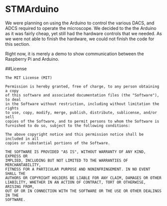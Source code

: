 STMArduino
==========
We were planning on using the Arduino to control the various DACS, and ADCS required to operate the microscope. We decided to the the Arduino as it was fairly cheap, yet still had the hardware controls that we needed. As we were not able to finish the hardware, we could not finish the code for this section.

Right now, it is merely a demo to show communication between the Raspberry Pi and Arduino. 


##License
```
The MIT License (MIT)

Permission is hereby granted, free of charge, to any person obtaining a copy
of this software and associated documentation files (the "Software"), to deal
in the Software without restriction, including without limitation the rights
to use, copy, modify, merge, publish, distribute, sublicense, and/or sell
copies of the Software, and to permit persons to whom the Software is
furnished to do so, subject to the following conditions:

The above copyright notice and this permission notice shall be included in all
copies or substantial portions of the Software.

THE SOFTWARE IS PROVIDED "AS IS", WITHOUT WARRANTY OF ANY KIND, EXPRESS OR
IMPLIED, INCLUDING BUT NOT LIMITED TO THE WARRANTIES OF MERCHANTABILITY,
FITNESS FOR A PARTICULAR PURPOSE AND NONINFRINGEMENT. IN NO EVENT SHALL THE
AUTHORS OR COPYRIGHT HOLDERS BE LIABLE FOR ANY CLAIM, DAMAGES OR OTHER
LIABILITY, WHETHER IN AN ACTION OF CONTRACT, TORT OR OTHERWISE, ARISING FROM,
OUT OF OR IN CONNECTION WITH THE SOFTWARE OR THE USE OR OTHER DEALINGS IN THE
SOFTWARE.
```